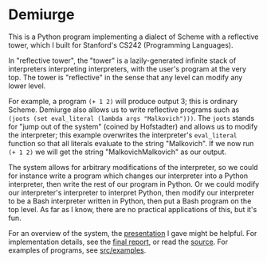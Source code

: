 Demiurge
========================================================================

This is a Python program implementing a dialect of Scheme with a reflective tower, which I built for Stanford's CS242 (Programming Languages).

In "reflective tower", the "tower" is a lazily-generated infinite stack of interpreters interpreting interpreters, with the user's program at the very top.
The tower is "reflective" in the sense that any level can modify any lower level.

For example, a program `(+ 1 2)` will produce output 3; this is ordinary Scheme. Demiurge also allows us to write reflective programs such as `(joots (set eval_literal (lambda args "Malkovich")))`. The `joots` stands for "jump out of the system" (coined by Hofstadter) and allows us to modify the interpreter; this example overwrites the interpreter's `eval_literal` function so that all literals evaluate to the string "Malkovich". If we now run `(+ 1 2)` we will get the string "MalkovichMalkovich" as our output.

The system allows for arbitrary modifications of the interpreter, so we could for instance write a program which changes our interpreter into a Python interpreter, then write the rest of our program in Python. Or we could modify our interpreter's interpreter to interpret Python, then modify our interpreter to be a Bash interpreter written in Python, then put a Bash program on the top level. As far as I know, there are no practical applications of this, but it's fun.

For an overview of the system, the [presentation](https://github.com/StephenBarnes/Demiurge/blob/master/presentation/presentation.pdf) I gave might be helpful.
For implementation details, see the [final report](https://github.com/StephenBarnes/Demiurge/blob/master/final_report/StephenBarnes_CS242_Final_Project.pdf), or read the [source](https://github.com/StephenBarnes/Demiurge/blob/master/src/demiurge.py).
For examples of programs, see [src/examples](https://github.com/StephenBarnes/Demiurge/tree/master/src/examples).
